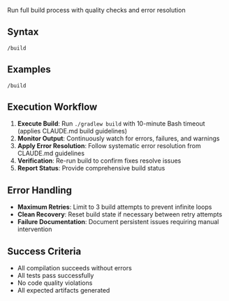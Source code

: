 Run full build process with quality checks and error resolution

## Syntax

```
/build
```

## Examples

```
/build
```

## Execution Workflow
1. **Execute Build**: Run `./gradlew build` with 10-minute Bash timeout (applies CLAUDE.md build guidelines)
2. **Monitor Output**: Continuously watch for errors, failures, and warnings
3. **Apply Error Resolution**: Follow systematic error resolution from CLAUDE.md guidelines
4. **Verification**: Re-run build to confirm fixes resolve issues
5. **Report Status**: Provide comprehensive build status

## Error Handling
- **Maximum Retries**: Limit to 3 build attempts to prevent infinite loops
- **Clean Recovery**: Reset build state if necessary between retry attempts
- **Failure Documentation**: Document persistent issues requiring manual intervention

## Success Criteria
- All compilation succeeds without errors
- All tests pass successfully
- No code quality violations
- All expected artifacts generated
